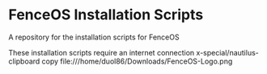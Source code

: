 # FenceOS Installation Scripts
A repository for the installation scripts for FenceOS

These installation scripts require an internet connection
x-special/nautilus-clipboard
copy
file:///home/duol86/Downloads/FenceOS-Logo.png
